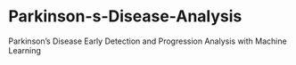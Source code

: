 # Parkinson-s-Disease-Analysis
Parkinson’s Disease Early Detection and Progression Analysis with Machine Learning
